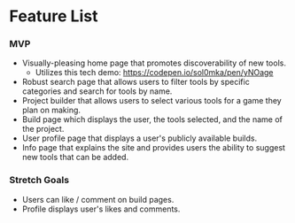 # Feature List

### MVP

- Visually-pleasing home page that promotes discoverability of new tools.
  - Utilizes this tech demo: https://codepen.io/sol0mka/pen/yNOage
- Robust search page that allows users to filter tools by specific categories and search for tools by name.
- Project builder that allows users to select various tools for a game they plan on making.
- Build page which displays the user, the tools selected, and the name of the project.
- User profile page that displays a user's publicly available builds.
- Info page that explains the site and provides users the ability to suggest new tools that can be added.

### Stretch Goals

- Users can like / comment on build pages.
- Profile displays user's likes and comments.
